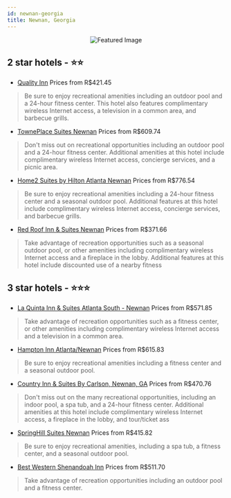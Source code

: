 ```yaml
---
id: newnan-georgia
title: Newnan, Georgia
---
```


<center><img src="https://i.travelapi.com/hotels/2000000/1070000/1060100/1060062/db030187_z.jpg" alt="Featured Image" /></center>


##  2 star hotels - ⭐️⭐️

-    [Quality Inn](https://us.hurb.com/hotels/newnan/quality-inn-JNP-JP310884?cmp=18055) Prices from R$421.45
   > Be sure to enjoy recreational amenities including an outdoor pool and a 24-hour fitness center. This hotel also features complimentary wireless Internet access, a television in a common area, and barbecue grills.
-    [TownePlace Suites Newnan](https://us.hurb.com/hotels/newnan/towneplace-suites-newnan-JNP-JP199341?cmp=18055) Prices from R$609.74
   > Don't miss out on recreational opportunities including an outdoor pool and a 24-hour fitness center. Additional amenities at this hotel include complimentary wireless Internet access, concierge services, and a picnic area.
-    [Home2 Suites by Hilton Atlanta Newnan](https://us.hurb.com/hotels/newnan/home2-suites-by-hilton-atlanta-newnan-JNP-JP01573H?cmp=18055) Prices from R$776.54
   > Be sure to enjoy recreational amenities including a 24-hour fitness center and a seasonal outdoor pool. Additional features at this hotel include complimentary wireless Internet access, concierge services, and barbecue grills.
-    [Red Roof Inn & Suites Newnan](https://us.hurb.com/hotels/newnan/red-roof-inn-suites-newnan-JNP-JP836737?cmp=18055) Prices from R$371.66
   > Take advantage of recreation opportunities such as a seasonal outdoor pool, or other amenities including complimentary wireless Internet access and a fireplace in the lobby. Additional features at this hotel include discounted use of a nearby fitness

##  3 star hotels - ⭐️⭐️⭐️

-    [La Quinta Inn & Suites Atlanta South - Newnan](https://us.hurb.com/hotels/newnan/la-quinta-inn-suites-atlanta-south-newnan-JNP-JP095331?cmp=18055) Prices from R$571.85
   > Take advantage of recreation opportunities such as a fitness center, or other amenities including complimentary wireless Internet access and a television in a common area.
-    [Hampton Inn Atlanta/Newnan](https://us.hurb.com/hotels/newnan/hampton-inn-atlanta-newnan-JNP-JP849723?cmp=18055) Prices from R$615.83
   > Be sure to enjoy recreational amenities including a fitness center and a seasonal outdoor pool.
-    [Country Inn & Suites By Carlson, Newnan, GA](https://us.hurb.com/hotels/newnan/country-inn-suites-by-carlson-newnan-ga-JNP-JP189800?cmp=18055) Prices from R$470.76
   > Don't miss out on the many recreational opportunities, including an indoor pool, a spa tub, and a 24-hour fitness center. Additional amenities at this hotel include complimentary wireless Internet access, a fireplace in the lobby, and tour/ticket ass
-    [SpringHill Suites Newnan](https://us.hurb.com/hotels/newnan/springhill-suites-newnan-JNP-JP080934?cmp=18055) Prices from R$415.82
   > Be sure to enjoy recreational amenities, including a spa tub, a fitness center, and a seasonal outdoor pool.
-    [Best Western Shenandoah Inn](https://us.hurb.com/hotels/newnan/best-western-shenandoah-inn-JNP-JP080929?cmp=18055) Prices from R$511.70
   > Take advantage of recreation opportunities including an outdoor pool and a fitness center.
